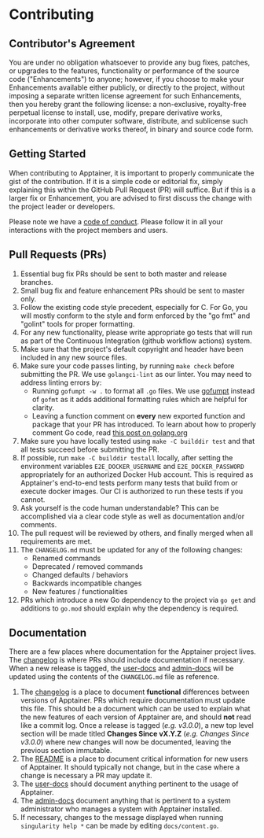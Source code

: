 # Contributing

## Contributor's Agreement

You are under no obligation whatsoever to provide any bug fixes, patches, or
upgrades to the features, functionality or performance of the source code
("Enhancements") to anyone; however, if you choose to make your Enhancements
available either publicly, or directly to the project, without imposing a
separate written license agreement for such Enhancements, then you hereby grant
the following license: a non-exclusive, royalty-free perpetual license to
install, use, modify, prepare derivative works, incorporate into other computer
software, distribute, and sublicense such enhancements or derivative works
thereof, in binary and source code form.

## Getting Started

When contributing to Apptainer, it is important to properly communicate the
gist of the contribution. If it is a simple code or editorial fix, simply
explaining this within the GitHub Pull Request (PR) will suffice. But if this is
a larger fix or Enhancement, you are advised to first discuss the change with
the project leader or developers.

Please note we have a [code of conduct](CODE_OF_CONDUCT.md). Please follow it in
all your interactions with the project members and users.

## Pull Requests (PRs)

1. Essential bug fix PRs should be sent to both master and release branches.
1. Small bug fix and feature enhancement PRs should be sent to master only.
1. Follow the existing code style precedent, especially for C. For Go, you
   will mostly conform to the style and form enforced by the "go fmt" and
   "golint" tools for proper formatting.
1. For any new functionality, please write appropriate go tests that will run as
   part of the Continuous Integration (github workflow actions) system.
1. Make sure that the project's default copyright and header have been included
   in any new source files.
1. Make sure your code passes linting, by running `make check` before submitting
   the PR. We use `golangci-lint` as our linter. You may need to address linting
   errors by:
   - Running `gofumpt -w .` to format all `.go` files. We use
     [gofumpt](https://github.com/mvdan/gofumpt) instead of `gofmt` as it adds
     additional formatting rules which are helpful for clarity.
   - Leaving a function comment on **every** new exported function and package
     that your PR has introduced. To learn about how to properly comment Go
     code, read
     [this post on golang.org](https://golang.org/doc/effective_go.html#commentary)
1. Make sure you have locally tested using `make -C builddir test` and that all
   tests succeed before submitting the PR.
1. If possible, run `make -C builddir testall` locally, after setting the
   environment variables `E2E_DOCKER_USERNAME` and `E2E_DOCKER_PASSWORD`
   appropriately for an authorized Docker Hub account. This is required as
   Apptainer's end-to-end tests perform many tests that build from or execute
   docker images. Our CI is authorized to run these tests if you cannot.
1. Ask yourself is the code human understandable? This can be accomplished via a
   clear code style as well as documentation and/or comments.
1. The pull request will be reviewed by others, and finally merged when all
   requirements are met.
1. The `CHANGELOG.md` must be updated for any of the following changes:
   - Renamed commands
   - Deprecated / removed commands
   - Changed defaults / behaviors
   - Backwards incompatible changes
   - New features / functionalities
1. PRs which introduce a new Go dependency to the project via `go get` and
   additions to `go.mod` should explain why the dependency is required.

## Documentation

There are a few places where documentation for the Apptainer project lives.
The [changelog](CHANGELOG.md) is where PRs should include documentation if
necessary. When a new release is tagged, the
[user-docs](https://singularity.hpcng.org/user-docs/master/) and
[admin-docs](https://singularity.hpcng.org/admin-docs/master/) will be updated
using the contents of the `CHANGELOG.md` file as reference.

1. The [changelog](CHANGELOG.md) is a place to document **functional**
   differences between versions of Apptainer. PRs which require
   documentation must update this file. This should be a document which can be
   used to explain what the new features of each version of Apptainer are,
   and should **not** read like a commit log. Once a release is tagged (*e.g.
   v3.0.0*), a new top level section will be made titled **Changes Since
   vX.Y.Z** (*e.g. Changes Since v3.0.0*) where new changes will now be
   documented, leaving the previous section immutable.
1. The [README](README.md) is a place to document critical information for new
   users of Apptainer. It should typically not change, but in the case where
   a change is necessary a PR may update it.
1. The [user-docs](https://singularity.hpcng.org/user-docs/master/) should
   document anything pertinent to the usage of Apptainer.
1. The [admin-docs](https://singularity.hpcng.org/admin-docs/master/)
   document anything that is pertinent to a system administrator who manages a
   system with Apptainer installed.
1. If necessary, changes to the message displayed when running
   `singularity help *` can be made by editing `docs/content.go`.
